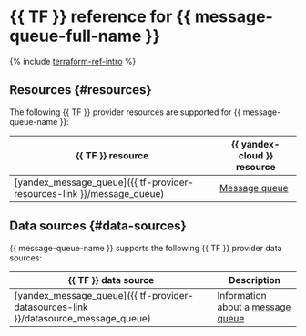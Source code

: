 # {{ TF }} reference for {{ message-queue-full-name }}

{% include [terraform-ref-intro](../_includes/terraform-ref-intro.md) %}

## Resources {#resources}

The following {{ TF }} provider resources are supported for {{ message-queue-name }}:

| **{{ TF }} resource** | **{{ yandex-cloud }} resource** |
| --- | --- |
| [yandex_message_queue]({{ tf-provider-resources-link }}/message_queue) | [Message queue](./concepts/queue.md) |

## Data sources {#data-sources}

{{ message-queue-name }} supports the following {{ TF }} provider data sources:

| **{{ TF }} data source** | **Description** |
| --- | --- |
| [yandex_message_queue]({{ tf-provider-datasources-link }}/datasource_message_queue) | Information about a [message queue](./concepts/queue.md) |
